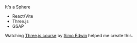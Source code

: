 It's a Sphere

- React/Vite
- Three.js
- GSAP

Watching [Three.js course](https://youtu.be/_OwJV2xL8M8?si=TncGIbcTVNuoeoNA) by [Simo Edwin](https://github.com/developedbyed/) helped me create this.